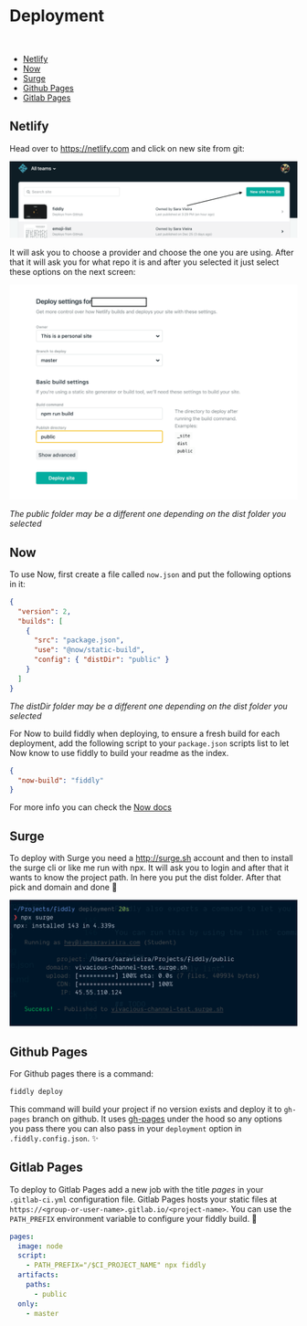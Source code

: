 # Deployment

<br/>

- [Netlify](#netlify)
- [Now](#now)
- [Surge](#surge)
- [Github Pages](#githubpages)
- [Gitlab Pages](#gitlabpages)

## Netlify

Head over to https://netlify.com and click on new site from git:

![New site from git](./media/netifly1.png)

It will ask you to choose a provider and choose the one you are using. After that it will ask you for what repo it is and after you selected it just select these options on the next screen:

![Deploy Static](./media/netifly2.png)

_The public folder may be a different one depending on the dist folder you selected_

## Now

To use Now, first create a file called `now.json` and put the following options in it:

```json
{
  "version": 2,
  "builds": [
    {
      "src": "package.json",
      "use": "@now/static-build",
      "config": { "distDir": "public" }
    }
  ]
}
```

_The distDir folder may be a different one depending on the dist folder you selected_

For Now to build fiddly when deploying, to ensure a fresh build for each deployment, add the following script to your `package.json` scripts list to let Now know to use fiddly to build your readme as the index.

```json
{
  "now-build": "fiddly"
}
```

For more info you can check the [Now docs](https://zeit.co/docs/)

## Surge

To deploy with Surge you need a http://surge.sh account and then to install the surge cli or like me run with npx.
It will ask you to login and after that it wants to know the project path. In here you put the dist folder.
After that pick and domain and done 🎉

![Surge](./media/surge.png)

## Github Pages

For Github pages there is a command:

```bash
fiddly deploy
```

This command will build your project if no version exists and deploy it to `gh-pages` branch on github.
It uses [gh-pages](https://github.com/tschaub/gh-pages#options) under the hood so any options you pass there you can also pass in your `deployment` option in `.fiddly.config.json`.
✨

## Gitlab Pages

To deploy to Gitlab Pages add a new job with the title _pages_ in your `.gitlab-ci.yml` configuration file.
Gitlab Pages hosts your static files at `https://<group-or-user-name>.gitlab.io/<project-name>`.
You can use the `PATH_PREFIX` environment variable to configure your fiddly build.
🎉

```yaml
pages:
  image: node
  script:
    - PATH_PREFIX="/$CI_PROJECT_NAME" npx fiddly
  artifacts:
    paths:
      - public
  only:
    - master
```
